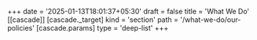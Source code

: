+++
date = '2025-01-13T18:01:37+05:30'
draft = false
title = 'What We Do'
[[cascade]]
  [cascade._target]
    kind = 'section'
    path = '/what-we-do/our-policies'
  [cascade.params]
    type = 'deep-list'
+++
